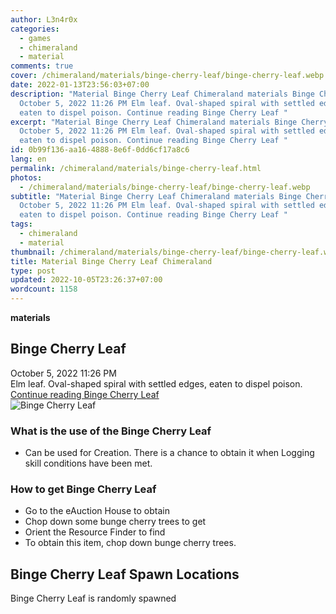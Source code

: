 ```yaml
---
author: L3n4r0x
categories:
  - games
  - chimeraland
  - material
comments: true
cover: /chimeraland/materials/binge-cherry-leaf/binge-cherry-leaf.webp
date: 2022-01-13T23:56:03+07:00
description: "Material Binge Cherry Leaf Chimeraland materials Binge Cherry Leaf
  October 5, 2022 11:26 PM Elm leaf. Oval-shaped spiral with settled edges,
  eaten to dispel poison. Continue reading Binge Cherry Leaf "
excerpt: "Material Binge Cherry Leaf Chimeraland materials Binge Cherry Leaf
  October 5, 2022 11:26 PM Elm leaf. Oval-shaped spiral with settled edges,
  eaten to dispel poison. Continue reading Binge Cherry Leaf "
id: 0b99f136-aa16-4888-8e6f-0dd6cf17a8c6
lang: en
permalink: /chimeraland/materials/binge-cherry-leaf.html
photos:
  - /chimeraland/materials/binge-cherry-leaf/binge-cherry-leaf.webp
subtitle: "Material Binge Cherry Leaf Chimeraland materials Binge Cherry Leaf
  October 5, 2022 11:26 PM Elm leaf. Oval-shaped spiral with settled edges,
  eaten to dispel poison. Continue reading Binge Cherry Leaf "
tags:
  - chimeraland
  - material
thumbnail: /chimeraland/materials/binge-cherry-leaf/binge-cherry-leaf.webp
title: Material Binge Cherry Leaf Chimeraland
type: post
updated: 2022-10-05T23:26:37+07:00
wordcount: 1158
---
```


<link
  rel="stylesheet"
  href="https://rawcdn.githack.com/dimaslanjaka/Web-Manajemen/870a349/css/bootstrap-5-3-0-alpha3-wrapper.css"
/>
<section id="bootstrap-wrapper">
  <div data-bs-theme="dark">
    <div
      class="row g-0 border rounded overflow-hidden flex-md-row mb-4 shadow-sm position-relative bg-dark text-light"
    >
      <div class="col p-4 d-flex flex-column position-static">
        <strong class="d-inline-block mb-2 text-success">materials</strong>
        <h2 class="mb-0">Binge Cherry Leaf</h2>
        <div class="mb-1 text-muted">October 5, 2022 11:26 PM</div>
        <div class="mb-2 border p-1">
          Elm leaf. Oval-shaped spiral with settled edges, eaten to dispel
          poison.
        </div>
        <a
          href="/chimeraland/materials/binge-cherry-leaf.html"
          class="stretched-link d-none text-primary"
          >Continue reading Binge Cherry Leaf</a
        >
      </div>
      <div class="col-auto d-none d-md-block d-lg-block">
        <img
          src="https://www.webmanajemen.com/chimeraland/materials/binge-cherry-leaf/binge-cherry-leaf.webp"
          alt="Binge Cherry Leaf"
        />
      </div>
    </div>
    <div class="row">
      <div class="col-lg-6 col-12 mb-2">
        <div class="card">
          <div class="card-body">
            <h3 class="card-title">What is the use of the Binge Cherry Leaf</h3>
            <div class="card-text">
              <ul>
                <li>
                  Can be used for Creation. There is a chance to obtain it when
                  Logging skill conditions have been met.
                </li>
              </ul>
            </div>
          </div>
        </div>
      </div>
      <div class="col-lg-6 col-12 mb-2">
        <div class="card">
          <div class="card-body">
            <h3 class="card-title">How to get Binge Cherry Leaf</h3>
            <div class="card-text">
              <ul>
                <li>Go to the eAuction House to obtain</li>
                <li>Chop down some bunge cherry trees to get</li>
                <li>Orient the Resource Finder to find</li>
                <li>To obtain this item, chop down bunge cherry trees.</li>
              </ul>
            </div>
          </div>
        </div>
      </div>
      <div class="col-12 mb-2">
        <h2>Binge Cherry Leaf Spawn Locations</h2>
        <p>Binge Cherry Leaf is randomly spawned</p>
      </div>
    </div>
  </div>
</section>